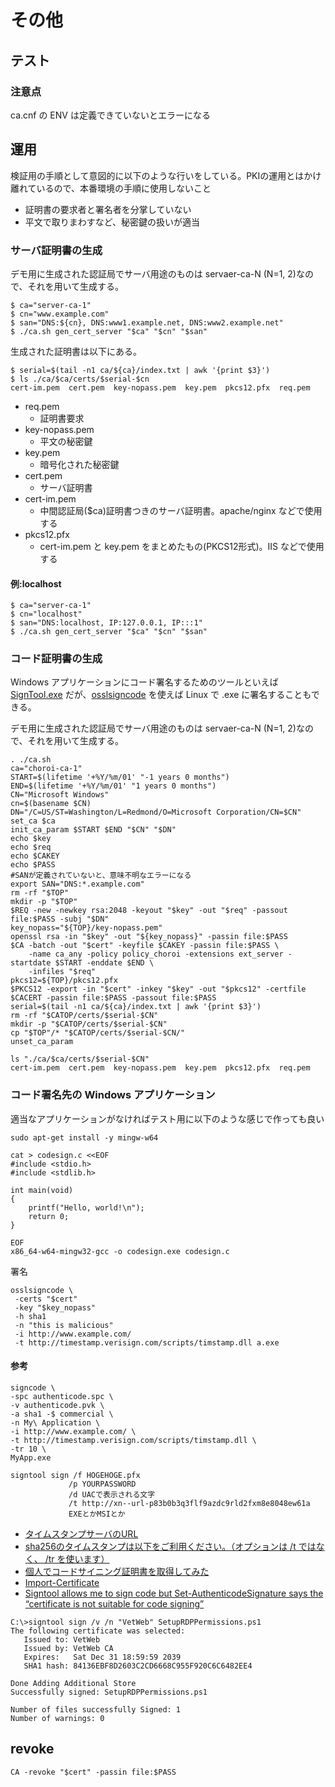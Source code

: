 # その他

## テスト
### 注意点

ca.cnf の ENV は定義できていないとエラーになる

## 運用

検証用の手順として意図的に以下のような行いをしている。PKIの運用とはかけ離れているので、本番環境の手順に使用しないこと

- 証明書の要求者と署名者を分掌していない
- 平文で取りまわすなど、秘密鍵の扱いが適当

### サーバ証明書の生成

デモ用に生成された認証局でサーバ用途のものは servaer-ca-N (N=1, 2)なので、それを用いて生成する。

```
$ ca="server-ca-1"
$ cn="www.example.com"
$ san="DNS:${cn}, DNS:www1.example.net, DNS:www2.example.net"
$ ./ca.sh gen_cert_server "$ca" "$cn" "$san"
```

生成された証明書は以下にある。

```
$ serial=$(tail -n1 ca/${ca}/index.txt | awk '{print $3}')
$ ls ./ca/$ca/certs/$serial-$cn
cert-im.pem  cert.pem  key-nopass.pem  key.pem  pkcs12.pfx  req.pem
```

- req.pem
  - 証明書要求
- key-nopass.pem
  - 平文の秘密鍵
- key.pem
  - 暗号化された秘密鍵
- cert.pem
  - サーバ証明書
- cert-im.pem
  - 中間認証局($ca)証明書つきのサーバ証明書。apache/nginx などで使用する
- pkcs12.pfx
  - cert-im.pem と key.pem をまとめたもの(PKCS12形式)。IIS などで使用する

#### 例:localhost

```
$ ca="server-ca-1"
$ cn="localhost"
$ san="DNS:localhost, IP:127.0.0.1, IP:::1"
$ ./ca.sh gen_cert_server "$ca" "$cn" "$san"
```

### コード証明書の生成

Windows アプリケーションにコード署名するためのツールといえば  [SignTool.exe](https://docs.microsoft.com/ja-jp/dotnet/framework/tools/signtool-exe) だが、[osslsigncode](https://stackoverflow.com/questions/18287960/signing-windows-application-on-linux-based-distros) を使えば Linux で .exe に署名することもできる。

デモ用に生成された認証局でサーバ用途のものは servaer-ca-N (N=1, 2)なので、それを用いて生成する。

```
. ./ca.sh
ca="choroi-ca-1"
START=$(lifetime '+%Y/%m/01' "-1 years 0 months")
END=$(lifetime '+%Y/%m/01' "1 years 0 months")
CN="Microsoft Windows"
cn=$(basename $CN)
DN="/C=US/ST=Washington/L=Redmond/O=Microsoft Corporation/CN=$CN"
set_ca $ca
init_ca_param $START $END "$CN" "$DN"
echo $key
echo $req
echo $CAKEY
echo $PASS
#SANが定義されていないと、意味不明なエラーになる
export SAN="DNS:*.example.com"
rm -rf "$TOP"
mkdir -p "$TOP"
$REQ -new -newkey rsa:2048 -keyout "$key" -out "$req" -passout file:$PASS -subj "$DN"
key_nopass="${TOP}/key-nopass.pem"
openssl rsa -in "$key" -out "${key_nopass}" -passin file:$PASS 
$CA -batch -out "$cert" -keyfile $CAKEY -passin file:$PASS \
	-name ca_any -policy policy_choroi -extensions ext_server -startdate $START -enddate $END \
	-infiles "$req"
pkcs12=${TOP}/pkcs12.pfx
$PKCS12 -export -in "$cert" -inkey "$key" -out "$pkcs12" -certfile $CACERT -passin file:$PASS -passout file:$PASS
serial=$(tail -n1 ca/${ca}/index.txt | awk '{print $3}')
rm -rf "$CATOP/certs/$serial-$CN"
mkdir -p "$CATOP/certs/$serial-$CN"
cp "$TOP"/* "$CATOP/certs/$serial-$CN/"
unset_ca_param
```

```
ls "./ca/$ca/certs/$serial-$CN"
cert-im.pem  cert.pem  key-nopass.pem  key.pem  pkcs12.pfx  req.pem
```

### コード署名先の Windows アプリケーション

適当なアプリケーションがなければテスト用に以下のような感じで作っても良い

```
sudo apt-get install -y mingw-w64
```

```
cat > codesign.c <<EOF
#include <stdio.h>
#include <stdlib.h>

int main(void)
{
    printf("Hello, world!\n");
    return 0;
}

EOF
x86_64-w64-mingw32-gcc -o codesign.exe codesign.c
```

署名

```
osslsigncode \
 -certs "$cert"
 -key "$key_nopass"
 -h sha1
 -n "this is malicious"
 -i http://www.example.com/
 -t http://timestamp.verisign.com/scripts/timstamp.dll a.exe
```

#### 参考

```
signcode \
-spc authenticode.spc \
-v authenticode.pvk \
-a sha1 -$ commercial \
-n My\ Application \
-i http://www.example.com/ \
-t http://timestamp.verisign.com/scripts/timstamp.dll \
-tr 10 \
MyApp.exe
```

```
signtool sign /f HOGEHOGE.pfx
             /p YOURPASSWORD
             /d UACで表示される文字
             /t http://xn--url-p83b0b3q3flf9azdc9rld2fxm8e8048ew61a
             EXEとかMSIとか
```

- [タイムスタンプサーバのURL](http://timestamp.verisign.com/scripts/timstamp.dll)
- [sha256のタイムスタンプは以下をご利用ください。（オプションは /t ではなく、 /tr を使います）](http://sha256timestamp.ws.symantec.com/sha256/timestamp)
- [個人でコードサイニング証明書を取得してみた](https://elleneast.com/?p=5315)
- [Import-Certificate](https://docs.microsoft.com/en-us/powershell/module/pkiclient/import-certificate?view=win10-ps)
- [Signtool allows me to sign code but Set-AuthenticodeSignature says the “certificate is not suitable for code signing”](https://stackoverflow.com/questions/10937065/signtool-allows-me-to-sign-code-but-set-authenticodesignature-says-the-certific)

```
C:\>signtool sign /v /n "VetWeb" SetupRDPPermissions.ps1
The following certificate was selected:
   Issued to: VetWeb
   Issued by: VetWeb CA
   Expires:   Sat Dec 31 18:59:59 2039
   SHA1 hash: 84136EBF8D2603C2CD6668C955F920C6C6482EE4

Done Adding Additional Store
Successfully signed: SetupRDPPermissions.ps1

Number of files successfully Signed: 1
Number of warnings: 0
```

## revoke 
```
CA -revoke "$cert" -passin file:$PASS
```
